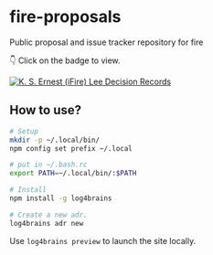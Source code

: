 # fire-proposals

Public proposal and issue tracker repository for fire

👇 Click on the badge to view.

[![K. S. Ernest (iFire) Lee Decision Records](https://fire.github.io/fire-proposals/log4brains/badge.svg)](https://fire.github.io/fire-proposals/log4brains/)

## How to use?

```bash
# Setup
mkdir -p ~/.local/bin/
npm config set prefix ~/.local
```

```bash
# put in ~/.bash.rc
export PATH=~/.local/bin/:$PATH
```

```bash
# Install
npm install -g log4brains
```

```bash
# Create a new adr.
log4brains adr new
```

Use `log4brains preview` to launch the site locally.
